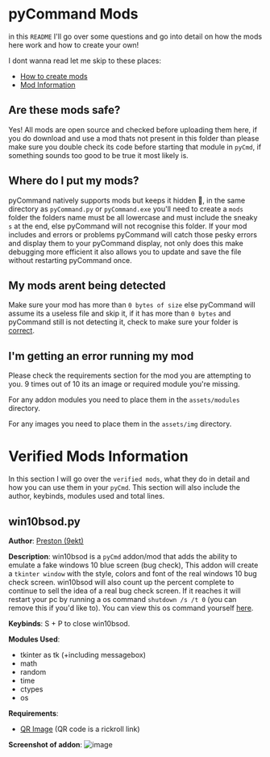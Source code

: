 # pyCommand Mods

in this `README` I'll go over some questions and go into detail on how the mods here work and how to create your own!

I dont wanna read let me skip to these places:
  - [How to create mods]()
  - [Mod Information]()


## Are these mods safe?
Yes! All mods are open source and checked before uploading them here, if you do download and use a mod thats not present in this folder than please make sure you double check its code before starting that module in `pyCmd`, if something sounds too good to be true it most likely is.

## Where do I put my mods?
pyCommand natively supports mods but keeps it hidden 👀, in the same directory as `pyCommand.py` or `pyCommand.exe` you'll need to create a `mods` folder the folders name must be all lowercase and must include the sneaky `s` at the end, else pyCommand will not recognise this folder. If your mod includes and errors or problems pyCommand will catch those pesky errors and display them to your pyCommand display, not only does this make debugging more efficient it also allows you to update and save the file without restarting pyCommand once.

## My mods arent being detected
Make sure your mod has more than `0 bytes of size` else pyCommand will assume its a useless file and skip it, if it has more than `0 bytes` and pyCommand still is not detecting it, check to make sure your folder is [correct](#where-do-i-put-my-mods).

## I'm getting an error running my mod
Please check the requirements section for the mod you are attempting to you. 9 times out of 10 its an image or required module you're missing.

For any addon modules you need to place them in the `assets/modules` directory.

For any images you need to place them in the `assets/img` directory.


# Verified Mods Information
In this section I will go over the `verified mods`, what they do in detail and how you can use them in your `pyCmd`. This section will also include the author, keybinds, modules used and total lines.

## win10bsod.py

__Author__: [Preston (9ekt)](https://github.com/9ekt)

__Description__: win10bsod is a `pyCmd` addon/mod that adds the ability to emulate a fake windows 10 blue screen (bug check), This addon will create a `tkinter window` with the style, colors and font of the real windows 10 bug check screen. win10bsod will also count up the percent complete to continue to sell the idea of a real bug check screen. If it reaches it will restart your pc by running a os command `shutdown /s /t 0` (you can remove this if you'd like to). You can view this os command yourself [here](https://github.com/9ekt/pyCommand/blob/5d4895151cbb698ac1552b581ad12ad5671663c3/verified-mods/win10bsod.py#L125C24-L125C40).

__Keybinds__: S + P to close win10bsod.


__Modules Used__: 
  - tkinter as tk (+including messagebox)
  - math
  - random
  - time
  - ctypes
  - os

__Requirements__:
  - [QR Image](https://github.com/9ekt/pyCommand/blob/main/verified-mods/img/qr.png) (QR code is a rickroll link)

__Screenshot of addon__:
![image](https://github.com/9ekt/pyCommand/assets/129973190/44b89fd2-55b7-48cd-9516-0379ef9cdee1)




